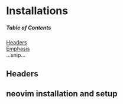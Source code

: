# Installations

##### Table of Contents  
[Headers](#headers)  
[Emphasis](#emphasis)  
...snip...    
<a name="headers"/>
## Headers

## neovim installation and setup
